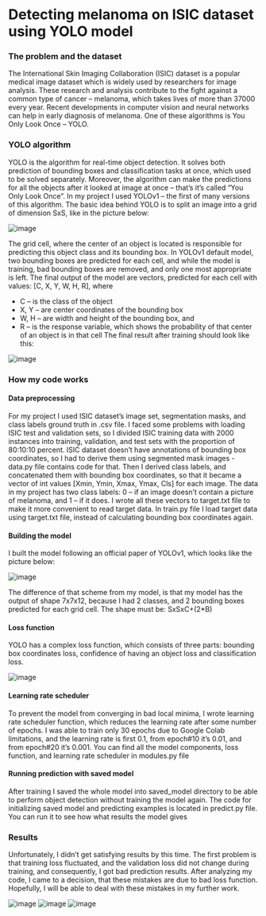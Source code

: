 # Detecting melanoma on ISIC dataset using YOLO model
### The problem and the dataset
The International Skin Imaging Collaboration (ISIC) dataset is a popular medical image dataset which is widely used by researchers for image analysis. These research and analysis contribute to the fight against a common type of cancer – melanoma, which takes lives of more than 37000 every year. Recent developments in computer vision and neural networks can help in early diagnosis of melanoma. One of these algorithms is You Only Look Once – YOLO. 
### YOLO algorithm
YOLO is the algorithm for real-time object detection. It solves both prediction of bounding boxes and classification tasks at once, which used to be solved separately. Moreover, the algorithm can make the predictions for all the objects after it looked at image at once – that’s it’s called “You Only Look Once”. In my project I used YOLOv1 – the first of many versions of this algorithm.
The basic idea behind YOLO is to split an image into a grid of dimension SxS, like in the picture below:

![image](https://user-images.githubusercontent.com/22009116/197185230-cebe94f1-70f6-45f0-b289-0ff71ca6111e.png)

The grid cell, where the center of an object is located is responsible for predicting this object class and its bounding box. In YOLOv1 default model, two bounding boxes are predicted for each cell, and while the model is training, bad bounding boxes are removed, and only one most appropriate is left. The final output of the model are vectors, predicted for each cell with values: [C, X, Y, W, H, R], where 
* C – is the class of the object
* X, Y – are center coordinates of the bounding box
* W, H – are width and height of the bounding box, and
* R – is the response variable, which shows the probability of that center of an object is in that cell 
The final result after training should look like this:

![image](https://user-images.githubusercontent.com/22009116/197189215-ef989737-ec9a-4d72-af6e-de5e056a20d7.png)

### How my code works
#### Data preprocessing
For my project I used ISIC dataset’s image set, segmentation masks, and class labels ground truth in .csv file. I faced some problems with loading ISIC test and validation sets, so I divided ISIC training data with 2000 instances into training, validation, and test sets with the proportion of 80:10:10 percent.
ISIC dataset doesn’t have annotations of bounding box coordinates, so I had to derive them using segmented mask images - data.py file contains code for that. Then I derived class labels, and concatenated them with bounding box coordinates, so that it became a vector of int values [Xmin, Ymin, Xmax, Ymax, Cls] for each image. The data in my project has two class labels: 0 – if an image doesn’t contain a picture of melanoma, and 1 – if it does. I wrote all these vectors to target.txt file to make it more convenient to read target data. In train.py file I load target data using target.txt file, instead of calculating bounding box coordinates again. 
#### Building the model
I built the model following an official paper of YOLOv1, which looks like the picture below:

![image](https://user-images.githubusercontent.com/22009116/197186090-3d234575-7452-4adf-87ee-4ef2418a4a1f.png)

The difference of that scheme from my model, is that my model has the output of shape 7x7x12, because I had 2 classes, and 2 bounding boxes predicted for each grid cell. The shape must be: SxSxC+(2*B)
#### Loss function
YOLO has a complex loss function, which consists of three parts: bounding box coordinates loss, confidence of having an object loss and classification loss.

![image](https://user-images.githubusercontent.com/22009116/197186226-f1fb4d8e-cad4-4e1c-bb56-b1885b9726b7.png)

#### Learning rate scheduler
To prevent the model from converging in bad local minima, I wrote learning rate scheduler function, which reduces the learning rate after some number of epochs. I was able to train only 30 epochs due to Google Colab limitations, and the learning rate is first 0.1, from epoch#10 it’s 0.01, and from epoch#20 it’s 0.001. 
You can find all the model components, loss function, and learning rate scheduler in modules.py file
#### Running prediction with saved model
After training I saved the whole model into saved_model directory to be able to perform object detection without training the model again. The code for initializing saved model and predicting examples is located in predict.py file. You can run it to see how what results the model gives
### Results
Unfortunately, I didn’t get satisfying results by this time. The first problem is that training loss fluctuated, and the validation loss did not change during training, and consequently, I got bad prediction results. After analyzing my code, I came to a decision, that these mistakes are due to bad loss function. Hopefully, I will be able to deal with these mistakes in my further work.


![image](https://user-images.githubusercontent.com/22009116/197187749-5bed0065-c458-40c2-8c21-595b50bf073f.png)
![image](https://user-images.githubusercontent.com/22009116/197187900-5a2c61b7-12c3-4dcc-a558-84aadd6909c6.png)
![image](https://user-images.githubusercontent.com/22009116/197188024-05781b0f-8fb5-4005-acaa-6cbb4eeded23.png)
